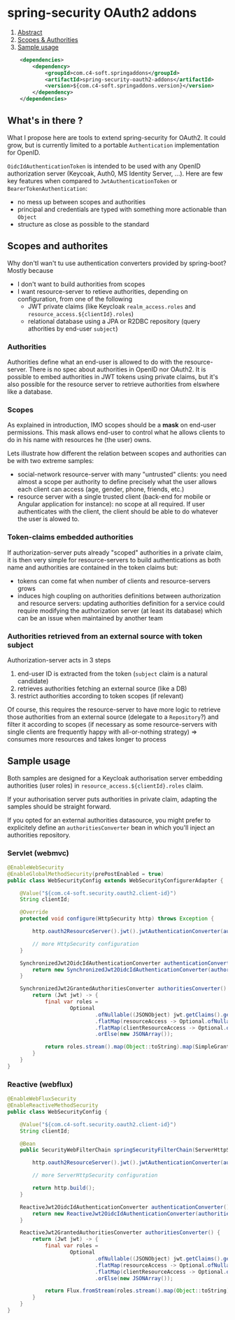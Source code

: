 # spring-security OAuth2 addons

1. [Abstract](#abstract)<br/>
2. [Scopes & Authorities](#scopes-authorities)<br/>
3. [Sample usage](#sample)<br/>

``` xml
	<dependencies>
		<dependency>
			<groupId>com.c4-soft.springaddons</groupId>
			<artifactId>spring-security-oauth2-addons</artifactId>
			<version>${com.c4-soft.springaddons.version}</version>
		</dependency>
	</dependencies>
```

<a name="abstract"/>

## What's in there ?

What I propose here are tools to extend spring-security for OAuth2.
It could grow, but is currently limited to a portable `Authentication` implementation for OpenID.

`OidcIdAuthenticationToken` is intended to be used with any OpenID authorization server (Keycoak, Auth0, MS Identity Server, ...).
Here are few key features when compared to `JwtAuthenticationToken` or `BearerTokenAuthentication`:
 * no mess up between scopes and authorities
 * principal and credentials are typed with something more actionable than `Object`
 * structure as close as possible to the standard

<a name="scopes-authorities"/>

## Scopes and authorites
Why don'tI wan't tu use authentication converters provided by spring-boot? Mostly because 
- I don't want to build authorities from scopes
- I want resource-server to retieve authorities, depending on configuration, from one of the following
  * JWT private claims (like Keycloak `realm_access.roles` and `resource_access.${clientId}.roles`)
  * relational database using a JPA or R2DBC repository (query athorities by end-user `subject`)
   
### Authorities
Authorities define what an end-user is allowed to do with the resource-server. There is no spec about authorities in OpenID nor OAuth2.
It is possible to embed authorities in JWT tokens using private claims, but it's also possible for the resource server to retrieve authorities from elswhere like a database.

### Scopes
As explained in introduction, IMO scopes should be a **mask** on end-user permissions. This mask allows end-user to control what he allows clients to do in his name with resources he (the user) owns.

Lets illustrate how different the relation between scopes and authorities can be with two extreme samples:
 * social-network resource-server with many "untrusted" clients: 
   you need almost a scope per authority to define precisely what the user allows each client can access (age, gender, phone, friends, etc.)
 * resource server with a single trusted client (back-end for mobile or Angular application for instance): no scope at all required. 
   If user authenticates with the client, the client should be able to do whatever the user is alowed to.

### Token-claims embedded authorities

If authorization-server puts already "scoped" authorities in a private claim,
it is then very simple for resource-servers to build authentications as both name and authorities are contained in the token claims but:
 * tokens can come fat when number of clients and resource-servers grows
 * induces high coupling on authorities definitions between authorization and resource servers: 
   updating authorities definition for a service could require modifying the authorization server (at least its database)
   which can be an issue when maintained by another team

### Authorities retrieved from an external source with token subject

Authorization-server acts in 3 steps
1. end-user ID is extracted from the token (`subject` claim is a natural candidate)
2. retrieves authorities fetching an external source (like a DB)
3. restrict authorities according to token scopes (if relevant)

Of course, this requires the resource-server to have more logic to retrieve those authorities from an external source (delegate to a `Repository`?)
and filter it according to scopes (if necessary as some resource-servers with single clients are frequently happy with all-or-nothing strategy) => consumes more resources and takes longer to process

<a name="sample"/>

## Sample usage

Both samples are designed for a Keycloak authorisation server embedding authorities (user roles) in `resource_access.${clientId}.roles` claim.

If your authorisation server puts authorities in private claim, adapting the samples should be straight forward.

If you opted for an external authorities datasource, you might prefer to explicitely define an `authoritiesConverter` bean in which you'll inject an authorities repository.

### Servlet (webmvc)

``` java
@EnableWebSecurity
@EnableGlobalMethodSecurity(prePostEnabled = true)
public class WebSecurityConfig extends WebSecurityConfigurerAdapter {

	@Value("${com.c4-soft.security.oauth2.client-id}")
	String clientId;

	@Override
	protected void configure(HttpSecurity http) throws Exception {

		http.oauth2ResourceServer().jwt().jwtAuthenticationConverter(authenticationConverter());

		// more HttpSecurity configuration
	}

	SynchronizedJwt2OidcIdAuthenticationConverter authenticationConverter() {
		return new SynchronizedJwt2OidcIdAuthenticationConverter(authoritiesConverter());
	}

	SynchronizedJwt2GrantedAuthoritiesConverter authoritiesConverter() {
		return (Jwt jwt) -> {
			final var roles =
					Optional
							.ofNullable((JSONObject) jwt.getClaims().get("resource_access"))
							.flatMap(resourceAccess -> Optional.ofNullable((JSONObject) resourceAccess.get(clientId)))
							.flatMap(clientResourceAccess -> Optional.ofNullable((JSONArray) clientResourceAccess.get("roles")))
							.orElse(new JSONArray());

			return roles.stream().map(Object::toString).map(SimpleGrantedAuthority::new).collect(Collectors.toSet());
		}
	}
}
```

### Reactive (webflux)

``` java
@EnableWebFluxSecurity
@EnableReactiveMethodSecurity
public class WebSecurityConfig {

	@Value("${com.c4-soft.security.oauth2.client-id}")
	String clientId;

	@Bean
	public SecurityWebFilterChain springSecurityFilterChain(ServerHttpSecurity http) {

		http.oauth2ResourceServer().jwt().jwtAuthenticationConverter(authenticationConverter());

		// more ServerHttpSecurity configuration

		return http.build();
	}

	ReactiveJwt2OidcIdAuthenticationConverter authenticationConverter() {
		return new ReactiveJwt2OidcIdAuthenticationConverter(authoritiesConverter());
	}

	ReactiveJwt2GrantedAuthoritiesConverter authoritiesConverter() {
		return (Jwt jwt) -> {
			final var roles =
					Optional
							.ofNullable((JSONObject) jwt.getClaims().get("resource_access"))
							.flatMap(resourceAccess -> Optional.ofNullable((JSONObject) resourceAccess.get(clientId)))
							.flatMap(clientResourceAccess -> Optional.ofNullable((JSONArray) clientResourceAccess.get("roles")))
							.orElse(new JSONArray());

			return Flux.fromStream(roles.stream().map(Object::toString).map(SimpleGrantedAuthority::new));
		}
	}
}
```
